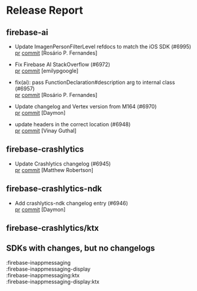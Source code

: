 # Release Report
## firebase-ai
      
* Update ImagenPersonFilterLevel refdocs to match the iOS SDK (#6995)   
  [pr](https://github.com/firebase/firebase-android-sdk/pull/6995) [commit](https://github.com/firebase/firebase-android-sdk/commit/4e027a9f2751584cf5f8d411c9a031e72ef208a2)  [Rosário P. Fernandes]

* Fix Firebase AI StackOverflow (#6972)   
  [pr](https://github.com/firebase/firebase-android-sdk/pull/6972) [commit](https://github.com/firebase/firebase-android-sdk/commit/82ad185491d1134f66ce5bfa6020b1d1ab8b8270)  [emilypgoogle]

* fix(ai): pass FunctionDeclaration#description arg to internal class (#6957)   
  [pr](https://github.com/firebase/firebase-android-sdk/pull/6957) [commit](https://github.com/firebase/firebase-android-sdk/commit/9c004772e550ac5f83eb95afb4c27b05ff8f1f0d)  [Rosário P. Fernandes]

* Update changelog and Vertex version from M164 (#6970)   
  [pr](https://github.com/firebase/firebase-android-sdk/pull/6970) [commit](https://github.com/firebase/firebase-android-sdk/commit/129cb89fb28d3d76519e85471e6fcaad90db3b90)  [Daymon]

* update headers in the correct location (#6948)   
  [pr](https://github.com/firebase/firebase-android-sdk/pull/6948) [commit](https://github.com/firebase/firebase-android-sdk/commit/2a1776413caaa70182c1c782fe7efcc5d73b2303)  [Vinay Guthal]

## firebase-crashlytics
      
* Update Crashlytics changelog (#6945)   
  [pr](https://github.com/firebase/firebase-android-sdk/pull/6945) [commit](https://github.com/firebase/firebase-android-sdk/commit/a9960190582812b7298196828509fbb5e49e4b33)  [Matthew Robertson]

## firebase-crashlytics-ndk
      
* Add crashlytics-ndk changelog entry (#6946)   
  [pr](https://github.com/firebase/firebase-android-sdk/pull/6946) [commit](https://github.com/firebase/firebase-android-sdk/commit/78360ad0ccd55589d37206729916ac57b61b7907)  [Daymon]


## firebase-crashlytics/ktx
      

## SDKs with changes, but no changelogs
:firebase-inappmessaging  
:firebase-inappmessaging-display  
:firebase-inappmessaging:ktx  
:firebase-inappmessaging-display:ktx